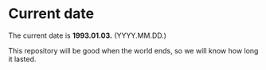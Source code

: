 # Current date

The current date is **1993.01.03.** (YYYY.MM.DD.)

This repository will be good when the world ends, so we will know how long it lasted.